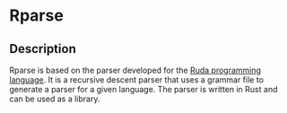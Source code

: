 # Rparse

## Description

Rparse is based on the parser developed for the [Ruda programming language](https://github.com/it-2001/Ruda/tree/main). It is a recursive descent parser that uses a grammar file to generate a parser for a given language. The parser is written in Rust and can be used as a library.